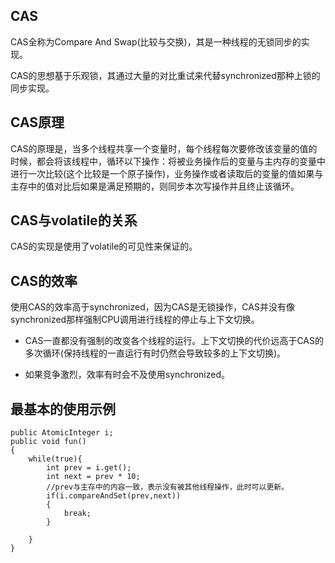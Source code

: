## CAS

CAS全称为Compare And Swap(比较与交换)，其是一种线程的无锁同步的实现。

CAS的思想基于乐观锁，其通过大量的对比重试来代替synchronized那种上锁的同步实现。

## CAS原理

CAS的原理是，当多个线程共享一个变量时，每个线程每次要修改该变量的值的时候，都会将该线程中，循环以下操作：将被业务操作后的变量与主内存的变量中进行一次比较(这个比较是一个原子操作)，业务操作或者读取后的变量的值如果与主存中的值对比后如果是满足预期的，则同步本次写操作并且终止该循环。

## CAS与volatile的关系

CAS的实现是使用了volatile的可见性来保证的。

## CAS的效率

使用CAS的效率高于synchronized，因为CAS是无锁操作，CAS并没有像synchronized那样强制CPU调用进行线程的停止与上下文切换。

* CAS一直都没有强制的改变各个线程的运行。上下文切换的代价远高于CAS的多次循环(保持线程的一直运行有时仍然会导致较多的上下文切换)。

* 如果竞争激烈，效率有时会不及使用synchronized。


## 最基本的使用示例

```
public AtomicInteger i;
public void fun()
{
    while(true){
        int prev = i.get();
        int next = prev * 10;
        //prev与主存中的内容一致，表示没有被其他线程操作，此时可以更新。
        if(i.compareAndSet(prev,next))
        {
            break;
        }
        
    }
}

```
